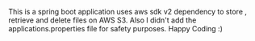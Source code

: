 This is a spring boot application uses aws sdk v2 dependency to store , retrieve and delete files on AWS S3. 
Also I didn't add the applications.properties file for safety purposes.
Happy Coding :)
